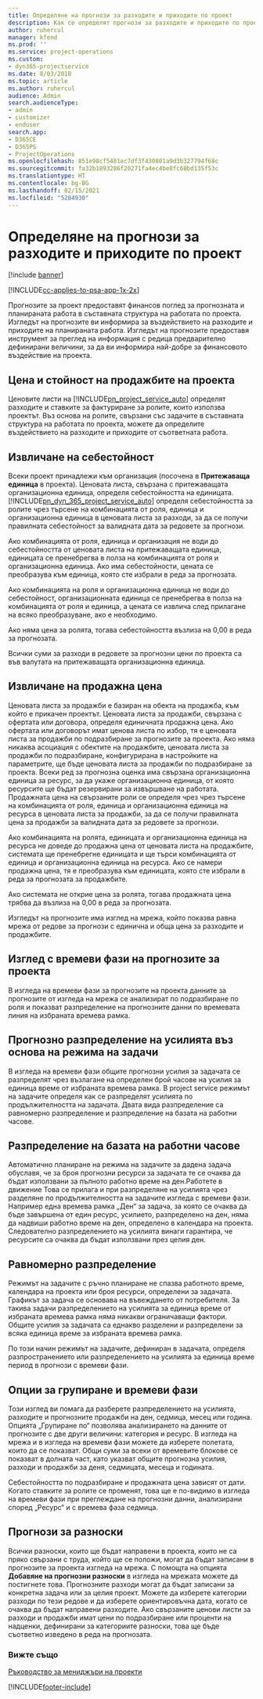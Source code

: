 ```yaml
---
title: Определяне на прогнози за разходите и приходите по проект
description: Как се определят прогнози за разходите и приходите по проект в Project Service
author: ruhercul
manager: kfend
ms.prod: ''
ms.service: project-operations
ms.custom:
- dyn365-projectservice
ms.date: 8/03/2018
ms.topic: article
ms.author: ruhercul
audience: Admin
search.audienceType:
- admin
- customizer
- enduser
search.app:
- D365CE
- D365PS
- ProjectOperations
ms.openlocfilehash: 851e98cf5481ec7df3f430801a9d3b327794f68c
ms.sourcegitcommit: fa32b1893286f20271fa4ec4be8fc68bd135f53c
ms.translationtype: HT
ms.contentlocale: bg-BG
ms.lasthandoff: 02/15/2021
ms.locfileid: "5284930"
---
```

# <a name="determine-project-cost-and-revenue-estimates"></a>Определяне на прогнози за разходите и приходите по проект 

[!include [banner](../includes/psa-now-project-operations.md)]

[!INCLUDE[cc-applies-to-psa-app-1x-2x](../includes/cc-applies-to-psa-app-1x-2x.md)]

Прогнозите за проект предоставят финансов поглед за прогнозната и планираната работа в съставната структура на работата по проекта. Изгледът на прогнозите ви информира за въздействието на разходите и приходите на планираната работа. Изгледът на прогнозите предоставя инструмент за преглед на информация с редица предварително дефинирани величини, за да ви информира най-добре за финансовото въздействие на проекта.  
  
## <a name="cost-and-sales-value-of-the-project"></a>Цена и стойност на продажбите на проекта  
Ценовите листи на [!INCLUDE[pn_project_service_auto](../includes/pn-project-service-auto.md)] определят разходите и ставките за фактуриране за ролите, които използва проектът. Въз основа на ролите, свързани със задачите в съставната структура на работата по проекта, можете да определите въздействието на разходите и приходите от съответната работа.  
  
## <a name="cost-price-defaulting"></a>Извличане на себестойност  
Всеки проект принадлежи към организация (посочена в **Притежаваща единица** в проекта). Ценовата листа, свързана с притежаващата организационна единица, определя себестойността на единицата. [!INCLUDE[pn_dyn_365_project_service_auto](../includes/pn-dyn-365-project-service-auto.md)] определя себестойността за ролите чрез търсене на комбинацията от роля, единица и организационна единица в ценовата листа за разходи, за да се получи правилната себестойност за валидната дата за редовете за прогнози.  
  
Ако комбинацията от роля, единица и организация не води до себестойността от ценовата листа на притежаващата единица, единицата се пренебрегва в полза на комбинацията от роля и организационна единица. Ако има себестойности, цената се преобразува към единица, която сте избрали в реда за прогнозата.  
  
Ако комбинацията на роля и организационна единица не води до себестойност, организационната единица се пренебрегва в полза на комбинацията от роля и единица, а цената се извлича след прилагане на всяко преобразуване, ако е необходимо.  
  
 Ако няма цена за ролята, тогава себестойността възлиза на 0,00 в реда за прогнозата.  
  
 Всички суми за разходи в редовете за прогнозни цени по проекта са във валутата на притежаващата организационна единица.  
  
## <a name="sales-price-defaulting"></a>Извличане на продажна цена  
Ценовата листа за продажби е базиран на обекта на продажба, към който е прикачен проектът. Ценовата листа за продажби, свързана с офертата или договора, определя единичната продажна цена. Ако офертата или договорът имат ценова листа по избор, тя е ценовата листа за продажби по подразбиране за прогнозите за проекта. Ако няма никаква асоциация с обектите на продажбите, ценовата листа за продажби по подразбиране, конфигурирана в настройките на параметрите, ще бъде ценовата листа за продажби по подразбиране за проекта. Всеки ред за прогнозна оценка има свързана организационна единица за ресурс, за да укаже организационна единица, от която ресурсите ще бъдат резервирани за извършване на работата. Продажната цена на свързаните роли се определя чрез чрез търсене на комбинацията от роля, единица и организационна единица на ресурса в ценовата листа за продажби, за да се получи правилната цена за продажби за валидната дата за редовете за прогнози.  
  
Ако комбинацията на ролята, единицата и организационна единица на ресурса не доведе до продажна цена от ценовата листа на продажбите, системата ще пренебрегне единицата и ще търси комбинацията от единица и организационна единица на ресурса. Ако се намери продажна цена, тя е преобразува към единицата, която сте избрали в реда за прогнозата за продажбите.  
  
Ако системата не открие цена за ролята, тогава продажната цена трябва да възлиза на 0,00 в реда за прогнозата.  
  
Изгледът на прогнозите има изглед на мрежа, който показва равна мрежа от редове за прогнози с единична и обща цена за разходите и продажбите.  
  
## <a name="time-phased-view-of-project-estimates"></a>Изглед с времеви фази на прогнозите за проекта  
В изгледа на времеви фази за прогнозите на проекта данните за прогнозите от изгледа на мрежа се анализират по подразбиране по роля и показват разпределение на прогнозните данни по времевата линия на избраната времева рамка.  
  
## <a name="effort-estimate-allocation-based-on-task-mode"></a>Прогнозно разпределение на усилията въз основа на режима на задачи  
В изгледа на времеви фази общите прогнозни усилия за задачата се разпределят чрез възлагане на определен брой часове на усилия за единица време от избраната времева рамка. В project service режимът на задачите определя как се разпределят усилията по продължителността на задачата. Двата вида разпределение са равномерно разпределение и разпределение на базата на работни часове. 
  
## <a name="work-hours-based-allocation"></a>Разпределение на базата на работни часове  
Автоматично планиране на режима на задачите за дадена задача обуславя, че за броя прогнозни ресурси за задачата те се очаква да бъдат използвани за пълното работно време на ден.Работете в движение Това се прилага и при разпределяне на усилията чрез разделяне по продължителността на задачите изгледа с времеви фази. Например една времева рамка „Ден“ за задача, за която се очаква да бъде завършена от един ресурс, усилието, разпределено на ден, няма да надвиши работно време на ден, определено в календара на проекта. Следователно разпределението на усилията винаги гарантира, че ресурсите са очаква да бъдат използвани през целия ден.  
  
## <a name="even-distribution"></a>Равномерно разпределение  
Режимът на задачите с ръчно планиране не спазва работното време, календара на проекта или броя ресурси, определени за задачата. Графикът за задача се основава на въвеждането от потребителя. За такива задачи разпределението на усилията за единица време от избраната времева рамка няма никакви ограничаващи фактори. Общите усилия за задачата са еднакво разделени и разпределени за всяка единица време за избраната времева рамка.  
  
По този начин режимът на задачите, дефиниран в задачата, определя разпространението или разпределението на усилията за единица време период в прогнози с времеви фази.  
  
## <a name="grouping-and-time-phasing-options"></a>Опции за групиране и времеви фази  
Този изглед ви помага да разберете разпределението на усилията, разходите и прогнозните продажби на ден, седмица, месец или година. Опцията „Групиране по“ позволява анализирането на данните от прогнозите с две други величини: категория и ресурс. В изгледа на мрежа и в изгледа на времеви фази можете да изберете полетата, които да се показват. Общи суми за всеки от времевите блокове се показват в долната част, като указват общите прогнозна усилия, разходи и продажби за деня, седмицата, месеца и годината.  
  
Себестойността по подразбиране и продажната цена зависят от дати. Когато ставките за ролите се променят, това ще е по-видимо в изгледа на времеви фази при преглеждане на прогнозни данни, анализирани според „Ресурс“ и с времева фаза седмица.  
  
## <a name="expense-estimates"></a>Прогнози за разноски  
Всички разноски, които ще бъдат направени в проекта, които не са пряко свързани с труда, който ще се положи, могат да бъдат записани в прогнозите за проекта изгледа на мрежа. С помощта на опцията **Добавяне на прогнозни разноски** в изгледа на мрежата можете да постигнете това. Прогнозните разходи могат да бъдат записани за конкретна задача или за целия проект. Можете да изберете категории разходи по тези редове и да изберете ориентировъчна дата, когато се очаква да бъдат направени разходите. Ако свързаните ценови листи за разходи и продажби имат цени по подразбиране или проценти на надценки, дефинирани за категориите разноски, това ще бъде съответно изведено в реда на прогнозата.  
  
### <a name="see-also"></a>Вижте също  
 [Ръководство за мениджъри на проекти](../psa/project-manager-guide.md)


[!INCLUDE[footer-include](../includes/footer-banner.md)]